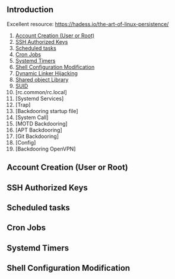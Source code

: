 ## Introduction
Excellent resource: https://hadess.io/the-art-of-linux-persistence/

1. [Account Creation (User or Root)](#account-creation-user-or-root)
2. [SSH Authorized Keys](#ssh-authorized-keys) 
3. [Scheduled tasks](#scheduled-tasks)
4. [Cron Jobs](#cron-jobs)
5. [Systemd Timers](#systemd-timers)
6. [Shell Configuration Modification](#shell-configuration-modification)
7. [Dynamic Linker Hijacking](#dynamic-linker)
8. [Shared object Library](#shared-obj-lib)
9. [SUID](#suid)
10. [rc.common/rc.local]
11. [Systemd Services]
12. [Trap]
13. [Backdooring startup file]
14. [System Call]
15. [MOTD Backdooring]
16. [APT Backdooring]
17. [Git Backdooring]
18. [Config]
19. [Backdooring OpenVPN]


## Account Creation (User or Root)

## SSH Authorized Keys

## Scheduled tasks

## Cron Jobs

## Systemd Timers

## Shell Configuration Modification